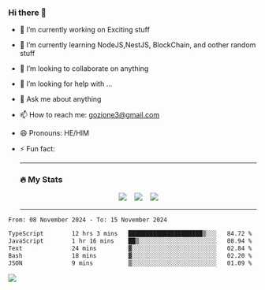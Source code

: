 ### Hi there 👋

<!--
**charlieScript/charlieScript** is a ✨ _special_ ✨ repository because its `README.md` (this file) appears on your GitHub profile.

Here are some ideas to get you started: -->

- 🔭 I’m currently working on Exciting stuff
- 🌱 I’m currently learning NodeJS,NestJS, BlockChain, and oother random stuff
- 👯 I’m looking to collaborate on anything
- 🤔 I’m looking for help with ...
- 💬 Ask me about anything
- 📫 How to reach me: gozione3@gmail.com
- 😄 Pronouns: HE/HIM
- ⚡ Fun fact:


  ---

  ### :fire: My Stats

  <div id="stats" align="center">
  <img src="http://github-readme-streak-stats.herokuapp.com?user=charlieScript&theme=dark&date_format=M%20j%5B%2C%20Y%5D" />&nbsp;&nbsp;&nbsp;
  <img src="https://github-readme-stats.vercel.app/api/top-langs/?username=charlieScript&layout=compact&theme=vision-friendly-dark"/>&nbsp;&nbsp;&nbsp;
  <img src="https://github-readme-stats.vercel.app/api?username=charlieScript&show_icons=true&theme=radical"/>
  </div>

  ---



<!--START_SECTION:waka-->

```txt
From: 08 November 2024 - To: 15 November 2024

TypeScript        12 hrs 3 mins   █████████████████████▒░░░   84.72 %
JavaScript        1 hr 16 mins    ██▒░░░░░░░░░░░░░░░░░░░░░░   08.94 %
Text              24 mins         ▓░░░░░░░░░░░░░░░░░░░░░░░░   02.84 %
Bash              18 mins         ▓░░░░░░░░░░░░░░░░░░░░░░░░   02.20 %
JSON              9 mins          ▒░░░░░░░░░░░░░░░░░░░░░░░░   01.09 %
```

<!--END_SECTION:waka-->
![](https://komarev.com/ghpvc/?username=charlieScript)
